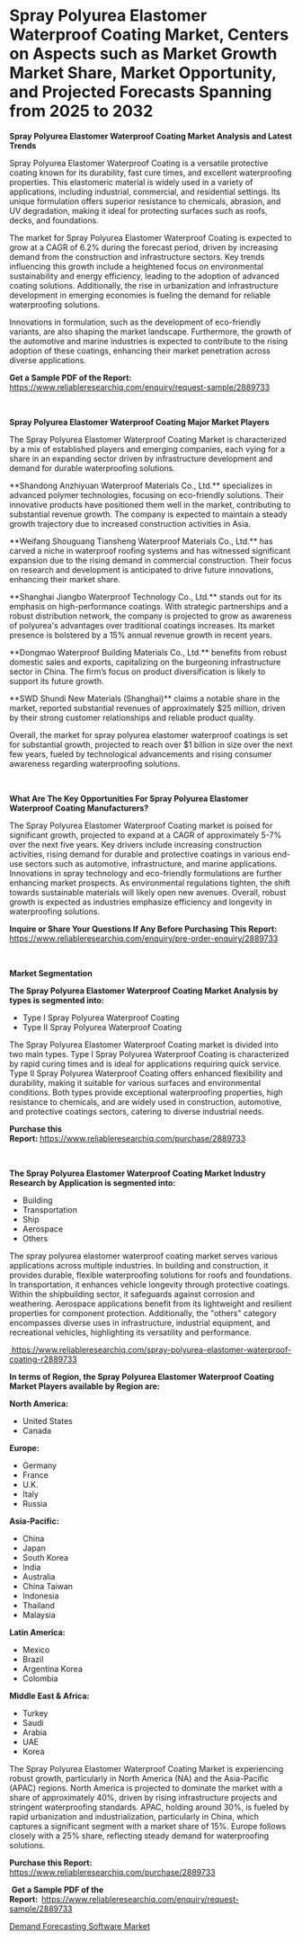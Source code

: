 <p><h1>Spray Polyurea Elastomer Waterproof Coating Market, Centers on Aspects such as Market Growth Market Share, Market Opportunity, and Projected Forecasts Spanning from 2025 to 2032</h1></p><p><strong>Spray Polyurea Elastomer Waterproof Coating Market Analysis and Latest Trends</strong></p>
<p><p>Spray Polyurea Elastomer Waterproof Coating is a versatile protective coating known for its durability, fast cure times, and excellent waterproofing properties. This elastomeric material is widely used in a variety of applications, including industrial, commercial, and residential settings. Its unique formulation offers superior resistance to chemicals, abrasion, and UV degradation, making it ideal for protecting surfaces such as roofs, decks, and foundations.</p><p>The market for Spray Polyurea Elastomer Waterproof Coating is expected to grow at a CAGR of 6.2% during the forecast period, driven by increasing demand from the construction and infrastructure sectors. Key trends influencing this growth include a heightened focus on environmental sustainability and energy efficiency, leading to the adoption of advanced coating solutions. Additionally, the rise in urbanization and infrastructure development in emerging economies is fueling the demand for reliable waterproofing solutions.</p><p>Innovations in formulation, such as the development of eco-friendly variants, are also shaping the market landscape. Furthermore, the growth of the automotive and marine industries is expected to contribute to the rising adoption of these coatings, enhancing their market penetration across diverse applications.</p></p>
<p><strong>Get a Sample PDF of the Report:&nbsp;</strong> <a href="https://www.reliableresearchiq.com/enquiry/request-sample/2889733?utm_campaign=2797&utm_medium=2&utm_source=Github&utm_content=ia&utm_term=14032025&utm_id=spray-polyurea-elastomer-waterproof-coating">https://www.reliableresearchiq.com/enquiry/request-sample/2889733</a></p>
<p>&nbsp;</p>
<p><strong>Spray Polyurea Elastomer Waterproof Coating Major Market Players</strong></p>
<p><p>The Spray Polyurea Elastomer Waterproof Coating Market is characterized by a mix of established players and emerging companies, each vying for a share in an expanding sector driven by infrastructure development and demand for durable waterproofing solutions.</p><p>**Shandong Anzhiyuan Waterproof Materials Co., Ltd.** specializes in advanced polymer technologies, focusing on eco-friendly solutions. Their innovative products have positioned them well in the market, contributing to substantial revenue growth. The company is expected to maintain a steady growth trajectory due to increased construction activities in Asia.</p><p>**Weifang Shouguang Tiansheng Waterproof Materials Co., Ltd.** has carved a niche in waterproof roofing systems and has witnessed significant expansion due to the rising demand in commercial construction. Their focus on research and development is anticipated to drive future innovations, enhancing their market share.</p><p>**Shanghai Jiangbo Waterproof Technology Co., Ltd.** stands out for its emphasis on high-performance coatings. With strategic partnerships and a robust distribution network, the company is projected to grow as awareness of polyurea's advantages over traditional coatings increases. Its market presence is bolstered by a 15% annual revenue growth in recent years.</p><p>**Dongmao Waterproof Building Materials Co., Ltd.** benefits from robust domestic sales and exports, capitalizing on the burgeoning infrastructure sector in China. The firm’s focus on product diversification is likely to support its future growth.</p><p>**SWD Shundi New Materials (Shanghai)** claims a notable share in the market, reported substantial revenues of approximately $25 million, driven by their strong customer relationships and reliable product quality. </p><p>Overall, the market for spray polyurea elastomer waterproof coatings is set for substantial growth, projected to reach over $1 billion in size over the next few years, fueled by technological advancements and rising consumer awareness regarding waterproofing solutions.</p></p>
<p>&nbsp;</p>
<p><strong>What Are The Key Opportunities For Spray Polyurea Elastomer Waterproof Coating Manufacturers?</strong></p>
<p><p>The Spray Polyurea Elastomer Waterproof Coating market is poised for significant growth, projected to expand at a CAGR of approximately 5-7% over the next five years. Key drivers include increasing construction activities, rising demand for durable and protective coatings in various end-use sectors such as automotive, infrastructure, and marine applications. Innovations in spray technology and eco-friendly formulations are further enhancing market prospects. As environmental regulations tighten, the shift towards sustainable materials will likely open new avenues. Overall, robust growth is expected as industries emphasize efficiency and longevity in waterproofing solutions.</p></p>
<p><strong>Inquire or Share Your Questions If Any Before Purchasing This Report:</strong> <a href="https://www.reliableresearchiq.com/enquiry/pre-order-enquiry/2889733?utm_campaign=2797&utm_medium=2&utm_source=Github&utm_content=ia&utm_term=14032025&utm_id=spray-polyurea-elastomer-waterproof-coating">https://www.reliableresearchiq.com/enquiry/pre-order-enquiry/2889733</a></p>
<p>&nbsp;</p>
<p><strong>Market Segmentation</strong></p>
<p><strong>The Spray Polyurea Elastomer Waterproof Coating Market Analysis by types is segmented into:</strong></p>
<p><ul><li>Type I Spray Polyurea Waterproof Coating</li><li>Type II Spray Polyurea Waterproof Coating</li></ul></p>
<p><p>The Spray Polyurea Elastomer Waterproof Coating market is divided into two main types. Type I Spray Polyurea Waterproof Coating is characterized by rapid curing times and is ideal for applications requiring quick service. Type II Spray Polyurea Waterproof Coating offers enhanced flexibility and durability, making it suitable for various surfaces and environmental conditions. Both types provide exceptional waterproofing properties, high resistance to chemicals, and are widely used in construction, automotive, and protective coatings sectors, catering to diverse industrial needs.</p></p>
<p><strong>Purchase this Report:&nbsp;</strong><a href="https://www.reliableresearchiq.com/purchase/2889733?utm_campaign=2797&utm_medium=2&utm_source=Github&utm_content=ia&utm_term=14032025&utm_id=spray-polyurea-elastomer-waterproof-coating">https://www.reliableresearchiq.com/purchase/2889733</a></p>
<p>&nbsp;</p>
<p><strong>The Spray Polyurea Elastomer Waterproof Coating Market Industry Research by Application is segmented into:</strong></p>
<p><ul><li>Building</li><li>Transportation</li><li>Ship</li><li>Aerospace</li><li>Others</li></ul></p>
<p><p>The spray polyurea elastomer waterproof coating market serves various applications across multiple industries. In building and construction, it provides durable, flexible waterproofing solutions for roofs and foundations. In transportation, it enhances vehicle longevity through protective coatings. Within the shipbuilding sector, it safeguards against corrosion and weathering. Aerospace applications benefit from its lightweight and resilient properties for component protection. Additionally, the "others" category encompasses diverse uses in infrastructure, industrial equipment, and recreational vehicles, highlighting its versatility and performance.</p></p>
<p><a href="https://www.reliableresearchiq.com/spray-polyurea-elastomer-waterproof-coating-r2889733?utm_campaign=2797&utm_medium=2&utm_source=Github&utm_content=ia&utm_term=14032025&utm_id=spray-polyurea-elastomer-waterproof-coating">&nbsp;https://www.reliableresearchiq.com/spray-polyurea-elastomer-waterproof-coating-r2889733</a></p>
<p><strong>In terms of Region, the Spray Polyurea Elastomer Waterproof Coating Market Players available by Region are:</strong></p>
<p>
    <p> <strong> North America: </strong>
        <ul>
            <li>United States</li>
            <li>Canada</li>
        </ul>
        </p> 
    <p> <strong> Europe: </strong>
        <ul>
            <li>Germany</li>
            <li>France</li>
            <li>U.K.</li>
            <li>Italy</li>
            <li>Russia</li>
        </ul>
        </p> 
    <p> <strong> Asia-Pacific: </strong>
        <ul>
            <li>China</li>
            <li>Japan</li>
            <li>South Korea</li>
            <li>India</li>
            <li>Australia</li>
            <li>China Taiwan</li>
            <li>Indonesia</li>
            <li>Thailand</li>
            <li>Malaysia</li>
        </ul>
        </p> 
    <p> <strong> Latin America: </strong>
        <ul>
            <li>Mexico</li>
            <li>Brazil</li>
            <li>Argentina Korea</li>
            <li>Colombia</li>
        </ul>
        </p> 
    <p> <strong> Middle East & Africa: </strong>
        <ul>
            <li>Turkey</li>
            <li>Saudi</li>
            <li>Arabia</li>
            <li>UAE</li>
            <li>Korea</li>
        </ul>
    </p>
    </p>
<p><p>The Spray Polyurea Elastomer Waterproof Coating Market is experiencing robust growth, particularly in North America (NA) and the Asia-Pacific (APAC) regions. North America is projected to dominate the market with a share of approximately 40%, driven by rising infrastructure projects and stringent waterproofing standards. APAC, holding around 30%, is fueled by rapid urbanization and industrialization, particularly in China, which captures a significant segment with a market share of 15%. Europe follows closely with a 25% share, reflecting steady demand for waterproofing solutions.</p></p>
<p><strong>Purchase this Report: </strong><a href="https://www.reliableresearchiq.com/purchase/2889733?utm_campaign=2797&utm_medium=2&utm_source=Github&utm_content=ia&utm_term=14032025&utm_id=spray-polyurea-elastomer-waterproof-coating">https://www.reliableresearchiq.com/purchase/2889733</a></p>
<p>&nbsp;<strong>Get a Sample PDF of the Report:&nbsp;&nbsp;</strong><a href="https://www.reliableresearchiq.com/enquiry/request-sample/2889733?utm_campaign=2797&utm_medium=2&utm_source=Github&utm_content=ia&utm_term=14032025&utm_id=spray-polyurea-elastomer-waterproof-coating">https://www.reliableresearchiq.com/enquiry/request-sample/2889733</a></p>
<p><strong></strong></p>
<p><p><a href="https://github.com/abedlagagica4/Market-Research-Report-List-1/blob/main/demand-forecasting-software-market.md?utm_campaign=2797&utm_medium=2&utm_source=Github&utm_content=ia&utm_term=14032025&utm_id=spray-polyurea-elastomer-waterproof-coating">Demand Forecasting Software Market</a></p></p>
